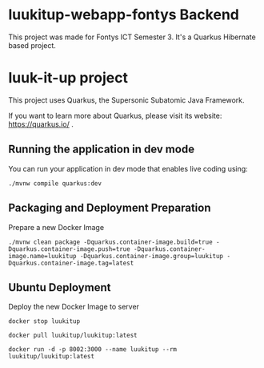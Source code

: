 # luukitup-webapp-fontys Backend
This project was made for Fontys ICT Semester 3.
It's a Quarkus Hibernate based project.


# luuk-it-up project

This project uses Quarkus, the Supersonic Subatomic Java Framework.

If you want to learn more about Quarkus, please visit its website: https://quarkus.io/ .

## Running the application in dev mode

You can run your application in dev mode that enables live coding using:
```shell script
./mvnw compile quarkus:dev
```

## Packaging and Deployment Preparation

Prepare a new Docker Image
```shell script
./mvnw clean package -Dquarkus.container-image.build=true -Dquarkus.container-image.push=true -Dquarkus.container-image.name=luukitup -Dquarkus.container-image.group=luukitup -Dquarkus.container-image.tag=latest
```

## Ubuntu Deployment
Deploy the new Docker Image to server

```ubuntu script
docker stop luukitup
```

```ubuntu script
docker pull luukitup/luukitup:latest
```

```ubuntu script
docker run -d -p 8002:3000 --name luukitup --rm luukitup/luukitup:latest
```
